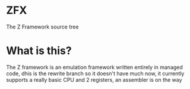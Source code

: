 # ZFX
The Z Framework source tree

# What is this?
The Z framework is an emulation framework written entirely in managed code, dhis is the rewrite branch so it doesn't have much now, it currently supports a really basic CPU and 2 registers, an assembler is on the way
